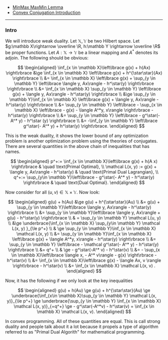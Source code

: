- [MinMax MaxMin Lemma](MinMax%20MaxMin%20Lemma.md)
- [Convex Conjugation Introduction](Convex%20Conjugation%20Introduction.md)

---
### **Intro**

We will introduce weak duality. 
Let $\mathbb X, \mathbb Y$ be two Hilbert space. 
Let $g:\mathbb X\rightarrow \overline \R, h:\mathbb Y \rightarrow \overline \R$ be proper functions. 
Let $A:\mathbb X \rightarrow \mathbb Y$ be a linear mapping and $A^*$ denotes its adjoin. 
The following should be obvious: 

$$
\begin{aligned}
    \inf_{x \in \mathbb X}\left\lbrace
        g(x) + h(Ax) 
    \right\rbrace &\ge 
    \inf_{x \in \mathbb X} \left\lbrace
        g(x) + h^{\star\star}(Ax)
    \right\rbrace
    \\
    &= \inf_{x \in \mathbb X} \left\lbrace
        g(x) + \sup_{y \in \mathbb Y} \left\lbrace
            \langle y, Ax\rangle - h^\star(y)
        \right\rbrace
    \right\rbrace
    \\
    &= \inf_{x \in \mathbb X} \sup_{y \in \mathbb Y}
    \left\lbrace
        g(x) + \langle y, Ax\rangle - h^\star(y)
    \right\rbrace
    \\
    &\ge 
    \sup_{y \in \mathbb Y}\inf_{x \in \mathbb X}
    \left\lbrace
        g(x) + \langle y, Ax\rangle - h^\star(y)
    \right\rbrace
    \\
    &= \sup_{y \in \mathbb Y} 
    \left\lbrace
        - \sup_{x \in \mathbb X} \left\lbrace
            - g(x) - \langle A^*y, x\rangle
        \right\rbrace - h^\star(y)
    \right\rbrace
    \\
    &= \sup_{y \in \mathbb Y} 
    \left\lbrace
        - g^\star(- A^* y)
        - h^\star (y)
    \right\rbrace
    \\
    &= -\inf_{y \in \mathbb Y} \left\lbrace
        g^\star(- A^* y) + h^\star(y)
    \right\rbrace. 
\end{aligned}
$$

This is the weak duality, it shows the lower bound of any optimization problem is another optimization problem using the theories of conjugates. 
There are several quantities in the above chain of inequalities that has names. 

$$
\begin{aligned}
    p^+:= \inf_{x \in \mathbb X}\left\lbrace
        g(x) + h(A x)
    \right\rbrace & \quad \text{Primal Optimal},
    \\
    \mathcal L(x, y) 
    := g(x) + \langle y, Ax\rangle - h^\star(y)
    & \quad \text{Primal Dual Lagrangian}, 
    \\
    q^+:= \sup_{y\in \mathbb Y}\left\lbrace
        - g^\star(- A^* y) - h^\star(y)
    \right\rbrace & \quad 
    \text{Dual Optimal}. 
\end{aligned}
$$

Now consider for all $(u, v) \in \mathbb X \times \mathbb Y$. 
Now look: 

$$
\begin{aligned}
    g(u) + h(Au) &\ge 
    g(u) + h^{\star\star}(Au) 
    \\
    &= g(u) + \sup_{y \in \mathbb Y}\left\lbrace
        \langle y, Ax\rangle - h^\star(y)
    \right\rbrace
    \\
    &= \sup_{y \in \mathbb Y}\left\lbrace
        \langle y, Ax\rangle + g(u) - h^\star(y)
    \right\rbrace 
    \\
    & = \sup_{y \in \mathbb Y} \mathcal L(u, y)
    \\
    &\ge 
    \underbrace{\inf_{x \in \mathbb X}
        \sup_{y\in \mathbb Y} \mathcal L(x, y)
    }_{\le p^+}
    \\
    & \ge \sup_{y \in \mathbb Y}\inf_{x \in \mathbb X} \mathcal L(x, y)
    \\
    &= \sup_{y \in \mathbb Y}\inf_{x \in \mathbb X} 
    \left\lbrace
        g(x) + \langle A^*y, x\rangle - h^\star(y)
    \right\rbrace
    \\
    &= \sup_{y \in \mathbb Y} \left\lbrace
        - \mathcal g^\star(- A^* y) - h^\star(y)
    \right\rbrace \\ 
    &= q^+ 
    \\
    & \ge - g^\star(-A^* v) - h^\star(v)
    \\
    &= - \sup_{x \in \mathbb X}\left\lbrace
        \langle x, - A^* v\rangle - g(x) 
    \right\rbrace - h^\star(v)
    \\
    &= \inf_{x \in \mathbb X}\left\lbrace
        g(x) - \langle Ax, v \rangle 
    \right\rbrace - h^\star(v)
    \\
    &= \inf_{x \in \mathbb X}
        \mathcal L(x, v)
    . 
\end{aligned}
$$

Now, it has the following if we only look at the key inequalities

$$
\begin{aligned}
    g(u) + h(Au) \ge 
    g(u) + h^{\star\star}(Au) \ge 
    \underbrace{\inf_{x\in \mathbb X}\sup_{y \in \mathbb Y} \mathcal L(x, y)}_{\le p^+}
    \ge 
    \underbrace{\sup_{y \in \mathbb Y} \inf_{x \in \mathbb X} \mathcal L(x, y)}_{=q^+}
    \ge - g^\star(-A^*v) - h^\star(v) = \inf_{x \in \mathbb X} \mathcal L(x, v). 
\end{aligned}
$$

In convex programming. 
All of these quantities are equal. 
This is call strong duality and people talk about it a lot because it propels a type of algorithm referred to as "Primal Dual Algorith" for mathematical programming. 